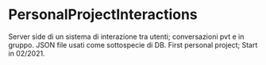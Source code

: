 # PersonalProjectInteractions
Server side di un sistema di interazione tra utenti; conversazioni pvt e in gruppo.
JSON file usati come sottospecie di DB.
First personal project; Start in 02/2021.
